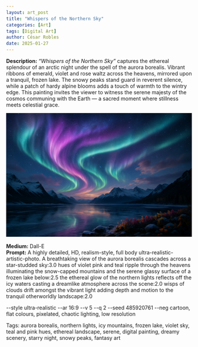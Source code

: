 ```yaml
---
layout: art_post
title: "Whispers of the Northern Sky"
categories: [Art]
tags: [Digital Art]
author: César Robles
date: 2025-01-27
---
```

**Description:** *“Whispers of the Northern Sky”* captures the ethereal splendour of an arctic night under the spell of the aurora borealis. Vibrant ribbons of emerald, violet and rose waltz across the heavens, mirrored upon a tranquil, frozen lake. The snowy peaks stand guard in reverent silence, while a patch of hardy alpine blooms adds a touch of warmth to the wintry edge. This painting invites the viewer to witness the serene majesty of the cosmos communing with the Earth — a sacred moment where stillness meets celestial grace.

![Whispers of the Northern Sky](/imag/digital_art/whispers_of_the_northern_sky.jpg)

**Medium:** Dall-E\
**Prompt:** A highly detailed, HD, realism-style, full body ultra-realistic-artistic-photo. A breathtaking view of the aurora borealis cascades across a star-studded sky:3.0 hues of violet pink and teal ripple through the heavens illuminating the snow-capped mountains and the serene glassy surface of a frozen lake below:2.5 the ethereal glow of the northern lights reflects off the icy waters casting a dreamlike atmosphere across the scene:2.0 wisps of clouds drift amongst the vibrant light adding depth and motion to the tranquil otherworldly landscape:2.0

--style ultra-realistic --ar 16:9 --v 5 --q 2 --seed 485920761 --neg cartoon, flat colours, pixelated, chaotic lighting, low resolution

Tags: aurora borealis, northern lights, icy mountains, frozen lake, violet sky, teal and pink hues, ethereal landscape, serene, digital painting, dreamy scenery, starry night, snowy peaks, fantasy art